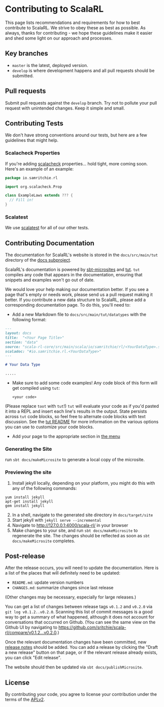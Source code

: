 # Contributing to ScalaRL

This page lists recommendations and requirements for how to best contribute to ScalaRL. We strive to obey these as best as possible. As always, thanks for contributing - we hope these guidelines make it easier and shed some light on our approach and processes.

## Key branches

- `master` is the latest, deployed version.
- `develop` is where development happens and all pull requests should be submitted.

## Pull requests

Submit pull requests against the `develop` branch. Try not to pollute your pull request with unintended changes. Keep it simple and small.

## Contributing Tests

We don't have strong conventions around our tests, but here are a few guidelines that might help.

### Scalacheck Properties

If you're adding [scalacheck](https://scalacheck.org/) properties... hold tight, more coming soon. Here's an example of an example:

```scala
package io.samritchie.rl

import org.scalacheck.Prop

class ExampleLaws extends ??? {
  // Fill in!
}
```

### Scalatest

We use [scalatest](http://www.scalatest.org/) for all of our other tests.

## Contributing Documentation

The documentation for ScalaRL's website is stored in the `docs/src/main/tut` directory of the [docs subproject](https://github.com/sritchie/scala-rl/tree/develop/docs).

ScalaRL's documentation is powered by [sbt-microsites](https://47deg.github.io/sbt-microsites/) and [tut](https://github.com/tpolecat/tut). `tut` compiles any code that appears in the documentation, ensuring that snippets and examples won't go out of date.

We would love your help making our documentation better. If you see a page that's empty or needs work, please send us a pull request making it better. If you contribute a new data structure to ScalaRL, please add a corresponding documentation page. To do this, you'll need to:

- Add a new Markdown file to `docs/src/main/tut/datatypes` with the following format:

```markdown
---
layout: docs
title:  "<Your Page Title>"
section: "data"
source: "scala-rl-core/src/main/scala/io/samritchie/rl/<YourDataType>.scala"
scaladoc: "#io.samritchie.rl.<YourDataType>"
---

# Your Data Type

.....
```

- Make sure to add some code examples! Any code block of this form will get compiled using `tut`:


    ```toot:book
    <your code>
    ```

(Please replace `toot` with `tut`!) `tut` will evaluate your code as if you'd pasted it into a REPL and insert each line's results in the output. State persists across `tut` code blocks, so feel free to alternate code blocks with text discussion. See the [tut README](https://github.com/tpolecat/tut) for more information on the various options you can use to customize your code blocks.
- Add your page to the appropriate section in [the menu](https://github.com/sritchie/scala-rl/tree/develop/docs/src/main/resources/microsite/data/menu.yml)

### Generating the Site

run `sbt docs/makeMicrosite` to generate a local copy of the microsite.

### Previewing the site

1. Install jekyll locally, depending on your platform, you might do this with any of the following commands:

```
yum install jekyll
apt-get install jekyll
gem install jekyll
```

2. In a shell, navigate to the generated site directory in `docs/target/site`
3. Start jekyll with `jekyll serve --incremental`
4. Navigate to http://127.0.0.1:4000/scala-rl/ in your browser
5. Make changes to your site, and run `sbt docs/makeMicrosite` to regenerate the site. The changes should be reflected as soon as `sbt docs/makeMicrosite` completes.

## Post-release

After the release occurs, you will need to update the documentation. Here is a list of the places that will definitely need to be updated:

 * `README.md`: update version numbers
 * `CHANGES.md`: summarize changes since last release

(Other changes may be necessary, especially for large releases.)

You can get a list of changes between release tags `v0.1.2` and `v0.2.0` via `git log v0.1.2..v0.2.0`. Scanning this list of commit messages is a good way to get a summary of what happened, although it does not account for conversations that occurred on Github. (You can see the same view on the Github UI by navigating to <https://github.com/sritchie/scala-rl/compare/v0.1.2...v0.2.0>.)

Once the relevant documentation changes have been committed, new [release notes](https://github.com/sritchie/scala-rl/releases) should be added. You can add a release by clicking the "Draft a new release" button on that page, or if the relevant release already exists, you can click "Edit release".

The website should then be updated via `sbt docs/publishMicrosite`.

## License

By contributing your code, you agree to license your contribution under the terms of the [APLv2](LICENSE).
